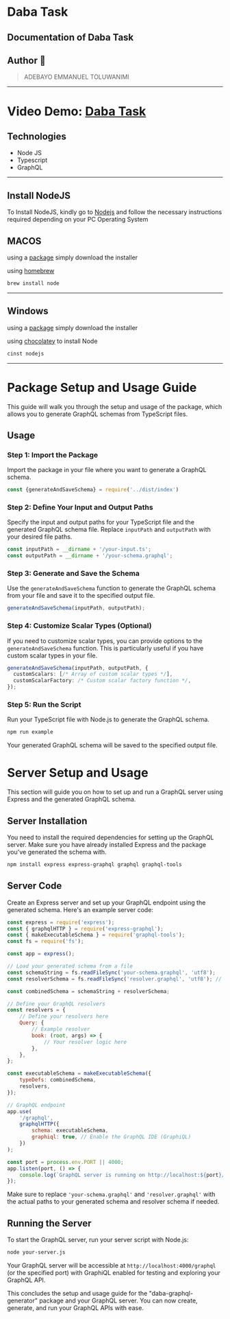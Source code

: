 # Daba Task

## Documentation of Daba Task

## Author 🚀

> ADEBAYO EMMANUEL TOLUWANIMI
---

# Video Demo: [Daba Task](https://vimeo.com/874926138/621b316025?share=copy)
## Technologies

- Node JS
- Typescript
- GraphQL

---

## Install NodeJS

To Install NodeJS, kindly go to [Nodejs](https://nodejs.com) and follow the necessary instructions required depending on
your PC Operating System

## MACOS

using a [package](https://nodejs.org/en/#download) simply download the installer

using [homebrew](https://github.com/Homebrew/legacy-homebrew)

```markdown
brew install node
```

---

## Windows

using a [package](https://nodejs.org/en/#download) simply download the installer

using [chocolatey](http://chocolatey.org/) to install Node

```markdown
cinst nodejs
```

---


# Package Setup and Usage Guide

This guide will walk you through the setup and usage of the package, which allows you to generate GraphQL schemas from TypeScript files.



## Usage

### Step 1: Import the Package

Import the package in your file where you want to generate a GraphQL schema.

```javascript
const {generateAndSaveSchema} = require('../dist/index')
```

### Step 2: Define Your Input and Output Paths

Specify the input and output paths for your TypeScript file and the generated GraphQL schema file. Replace `inputPath` and `outputPath` with your desired file paths.

```typescript
const inputPath = __dirname + '/your-input.ts';
const outputPath = __dirname + '/your-schema.graphql';
```

### Step 3: Generate and Save the Schema

Use the `generateAndSaveSchema` function to generate the GraphQL schema from your  file and save it to the specified output file.

```typescript
generateAndSaveSchema(inputPath, outputPath);
```

### Step 4: Customize Scalar Types (Optional)

If you need to customize scalar types, you can provide options to the `generateAndSaveSchema` function. This is particularly useful if you have custom scalar types in your file.

```typescript
generateAndSaveSchema(inputPath, outputPath, {
  customScalars: [/* Array of custom scalar types */],
  customScalarFactory: /* Custom scalar factory function */,
});
```

### Step 5: Run the Script

Run your TypeScript file with Node.js to generate the GraphQL schema.

```bash
npm run example
```

Your generated GraphQL schema will be saved to the specified output file.

# Server Setup and Usage

This section will guide you on how to set up and run a GraphQL server using Express and the generated GraphQL schema.

## Server Installation

You need to install the required dependencies for setting up the GraphQL server. Make sure you have already installed Express and the package you've generated the schema with.

```bash
npm install express express-graphql graphql graphql-tools
```

## Server Code

Create an Express server and set up your GraphQL endpoint using the generated schema. Here's an example server code:

```javascript
const express = require('express');
const { graphqlHTTP } = require('express-graphql');
const { makeExecutableSchema } = require('graphql-tools');
const fs = require('fs');

const app = express();

// Load your generated schema from a file
const schemaString = fs.readFileSync('your-schema.graphql', 'utf8');
const resolverSchema = fs.readFileSync('resolver.graphql', 'utf8'); // Add resolver schema if needed

const combinedSchema = schemaString + resolverSchema;

// Define your GraphQL resolvers
const resolvers = {
    // Define your resolvers here
    Query: {
        // Example resolver
        book: (root, args) => {
            // Your resolver logic here
        },
    },
};

const executableSchema = makeExecutableSchema({
    typeDefs: combinedSchema,
    resolvers,
});

// GraphQL endpoint
app.use(
    '/graphql',
    graphqlHTTP({
        schema: executableSchema,
        graphiql: true, // Enable the GraphQL IDE (GraphiQL)
    })
);

const port = process.env.PORT || 4000;
app.listen(port, () => {
    console.log(`GraphQL server is running on http://localhost:${port}/graphql`);
});
```

Make sure to replace `'your-schema.graphql'` and `'resolver.graphql'` with the actual paths to your generated schema and resolver schema if needed.

## Running the Server

To start the GraphQL server, run your server script with Node.js:

```bash
node your-server.js
```

Your GraphQL server will be accessible at `http://localhost:4000/graphql` (or the specified port) with GraphiQL enabled for testing and exploring your GraphQL API.

This concludes the setup and usage guide for the "daba-graphql-generator" package and your GraphQL server. You can now create, generate, and run your GraphQL APIs with ease.